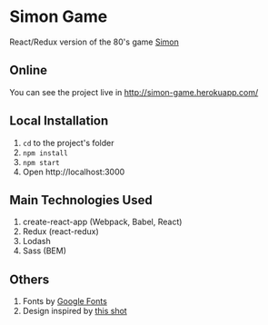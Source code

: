 # Simon Game
React/Redux version of the 80's game [Simon](https://www.amazon.com/Schylling-1897-Simon-Electronic-Memory/dp/B00E9YWJOS)

## Online
You can see the project live in http://simon-game.herokuapp.com/

## Local Installation
1. ```cd``` to the project's folder
2. ```npm install```
3. ```npm start```
4. Open http://localhost:3000

## Main Technologies Used
1. create-react-app (Webpack, Babel, React)
2. Redux (react-redux)
3. Lodash
4. Sass (BEM)

## Others
1. Fonts by [Google Fonts](https://fonts.google.com/)
2. Design inspired by [this shot](https://dribbble.com/shots/1778330-Simon-Says)
